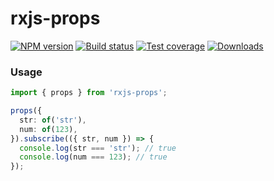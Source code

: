 rxjs-props
===

[![NPM version][npm-image]][npm-url]
[![Build status][travis-image]][travis-url]
[![Test coverage][coveralls-image]][coveralls-url]
[![Downloads][downloads-image]][downloads-url]

### Usage

```ts
import { props } from 'rxjs-props';

props({
  str: of('str'),
  num: of(123),
}).subscribe(({ str, num }) => {
  console.log(str === 'str'); // true
  console.log(num === 123); // true
});
```

[npm-image]: https://img.shields.io/npm/v/rxjs-props.svg?style=flat-square
[npm-url]: https://npmjs.org/package/rxjs-props
[travis-image]: https://img.shields.io/travis/kolodny/rxjs-props.svg?style=flat-square
[travis-url]: https://travis-ci.org/kolodny/rxjs-props
[coveralls-image]: https://img.shields.io/coveralls/kolodny/rxjs-props.svg?style=flat-square
[coveralls-url]: https://coveralls.io/r/kolodny/rxjs-props
[downloads-image]: http://img.shields.io/npm/dm/rxjs-props.svg?style=flat-square
[downloads-url]: https://npmjs.org/package/rxjs-props
[min-size-image]: https://badgen.net/bundlephobia/min/rxjs-props?label=minified
[gzip-size-image]: https://badgen.net/bundlephobia/minzip/rxjs-props?label=gzip
[bundlephobia-url]: https://bundlephobia.com/result?p=rxjs-props
